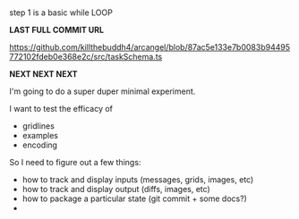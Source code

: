#

step 1 is a basic while LOOP


__LAST FULL COMMIT URL__

https://github.com/killthebuddh4/arcangel/blob/87ac5e133e7b0083b94495772102fdeb0e368e2c/src/taskSchema.ts


__NEXT NEXT NEXT__

I'm going to do a super duper minimal experiment.

I want to test the efficacy of

- gridlines
- examples
- encoding

So I need to figure out a few things:

- how to track and display inputs (messages, grids, images, etc)
- how to track and display output (diffs, images, etc)
- how to package a particular state (git commit + some docs?)
-

